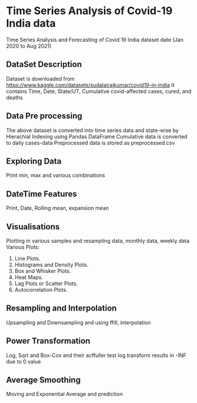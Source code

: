# Time Series Analysis of Covid-19 India data
Time Series Analysis and Forecasting of Covid 19 India dataset date (Jan 2020 to Aug 2021)
## DataSet Description
Dataset is downloaded from https://www.kaggle.com/datasets/sudalairajkumar/covid19-in-india
It contains Time, Date, State/UT, Cumulative covid-affected cases, cured, and deaths
## Data Pre processing
The above dataset is converted into time series data and state-wise by Hierachial Indexing using Pandas DataFrame
Cumulative data is converted to daily cases-data
Preprocessed data is stored as preprocessed.csv 
## Exploring Data
Print min, max and various combinations
## DateTime Features
Print, Date, Rolling mean, expansion mean
## Visualisations
Plotting in various samples and resampling data, monthly data, weekly data
Various Plots:
  1. Line Plots.
  2. Histograms and Density Plots.
  3. Box and Whisker Plots.
  4. Heat Maps.
  5. Lag Plots or Scatter Plots.
  6. Autocorrelation Plots.
  
## Resampling and Interpolation
Upsampling and Downsampling and using ffill, interpolation
## Power Transformation
Log, Sqrt and Box-Cox and their acffuller test
log transform results in -INF due to 0 value
## Average Smoothing
Moving and Exponential Average and prediction
